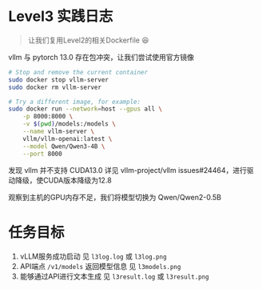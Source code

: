 # Level3 实践日志

> 让我们复用Level2的相关Dockerfile :laughing:

vllm 与 pytorch 13.0 存在包冲突，让我们尝试使用官方镜像

```bash
# Stop and remove the current container
sudo docker stop vllm-server
sudo docker rm vllm-server

# Try a different image, for example:
sudo docker run --network=host --gpus all \
    -p 8000:8000 \
    -v $(pwd)/models:/models \
    --name vllm-server \
    vllm/vllm-openai:latest \
    --model Qwen/Qwen3-4B \
    --port 8000
```

发现 vllm 并不支持 CUDA13.0 详见 vllm-project/vllm issues#24464，进行驱动降级，使CUDA版本降级为12.8

观察到主机的GPU内存不足，我们将模型切换为 Qwen/Qwen2-0.5B

# 任务目标

1. vLLM服务成功启动 见 `l3log.log` 或 `l3log.png`
2. API端点 `/v1/models` 返回模型信息 见 `l3models.png`
3. 能够通过API进行文本生成 见 `l3result.log` 或 `l3result.png`